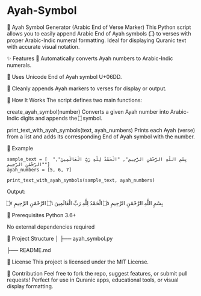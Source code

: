 # Ayah-Symbol
📖 Ayah Symbol Generator (Arabic End of Verse Marker)
This Python script allows you to easily append Arabic End of Ayah symbols (۝) to verses with proper Arabic-Indic numeral formatting. Ideal for displaying Quranic text with accurate visual notation.

✨ Features
🕌 Automatically converts Ayah numbers to Arabic-Indic numerals.

🧾 Uses Unicode End of Ayah symbol U+06DD.

📜 Cleanly appends Ayah markers to verses for display or output.

🧠 How It Works
The script defines two main functions:

create_ayah_symbol(number)
Converts a given Ayah number into Arabic-Indic digits and appends the ۝ symbol.

print_text_with_ayah_symbols(text, ayah_numbers)
Prints each Ayah (verse) from a list and adds its corresponding End of Ayah symbol with the number.

🧪 Example
```
sample_text = [  "بِسْمِ اللَّهِ الرَّحْمَٰنِ الرَّحِيمِ", "الْحَمْدُ لِلَّهِ رَبِّ الْعَالَمِينَ", "الرَّحْمَٰنِ الرَّحِيمِ"]
ayah_numbers = [5, 6, 7]

print_text_with_ayah_symbols(sample_text, ayah_numbers)
```
Output:

بِسْمِ اللَّهِ الرَّحْمَٰنِ الرَّحِيمِ ۝٥
الْحَمْدُ لِلَّهِ رَبِّ الْعَالَمِينَ ۝٦
الرَّحْمَٰنِ الرَّحِيمِ ۝٧

🧰 Prerequisites
Python 3.6+

No external dependencies required


📂 Project Structure
│
├── ayah_symbol.py        

├── README.md             


📜 License
This project is licensed under the MIT License.


🙌 Contribution
Feel free to fork the repo, suggest features, or submit pull requests!
Perfect for use in Quranic apps, educational tools, or visual display formatting.

